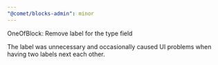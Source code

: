 ```yaml
---
"@comet/blocks-admin": minor
---
```


OneOfBlock: Remove label for the type field

The label was unnecessary and occasionally caused UI problems when having two labels next each other.
